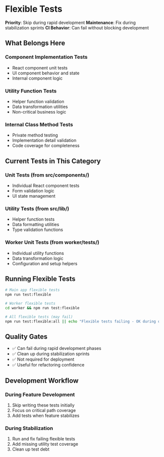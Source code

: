 # Flexible Tests

**Priority**: Skip during rapid development
**Maintenance**: Fix during stabilization sprints
**CI Behavior**: Can fail without blocking development

## What Belongs Here

### Component Implementation Tests
- React component unit tests
- UI component behavior and state
- Internal component logic

### Utility Function Tests
- Helper function validation
- Data transformation utilities
- Non-critical business logic

### Internal Class Method Tests
- Private method testing
- Implementation detail validation
- Code coverage for completeness

## Current Tests in This Category

### Unit Tests (from src/components/)
- Individual React component tests
- Form validation logic
- UI state management

### Utility Tests (from src/lib/)
- Helper function tests
- Data formatting utilities
- Type validation functions

### Worker Unit Tests (from worker/__tests__/)
- Individual utility functions
- Data transformation logic
- Configuration and setup helpers

## Running Flexible Tests

```bash
# Main app flexible tests
npm run test:flexible

# Worker flexible tests
cd worker && npm run test:flexible

# All flexible tests (may fail)
npm run test:flexible:all || echo "Flexible tests failing - OK during development"
```

## Quality Gates

- ✅ Can fail during rapid development phases
- ✅ Clean up during stabilization sprints
- ✅ Not required for deployment
- ✅ Useful for refactoring confidence

## Development Workflow

### During Feature Development
1. Skip writing these tests initially
2. Focus on critical path coverage
3. Add tests when feature stabilizes

### During Stabilization
1. Run and fix failing flexible tests
2. Add missing utility test coverage
3. Clean up test debt
